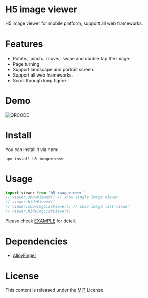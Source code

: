 # H5 image viewer
H5 image viewer for mobile platform, support all web frameworks.

# Features
* Rotate、pinch、move、swipe and double tap the image.
* Page turning.
* Support landscape and portrait screen.
* Support all web frameworks.
* Scroll through long figure.

# Demo
![QRCODE](https://i.loli.net/2019/07/28/5d3cfc6643ec611808.png)

# Install

You can install it via npm:

```html
npm install h5-imageviewer
```

# Usage
```js
import viewer from 'h5-imageviewer'
// viewer.showViewer() // show single image viewer
// viewer.hideViewer()
// viewer.showImgListViewer() // show image list viewer
// viewer.hideImgListViewer()
```
Please check [EXAMPLE](https://github.com/TUBB/h5-imageviewer/blob/master/src/example/example.js) for detail.

# Dependencies
* [AlloyFinger](https://github.com/AlloyTeam/AlloyFinger)

# License
This content is released under the [MIT](http://opensource.org/licenses/MIT) License.
